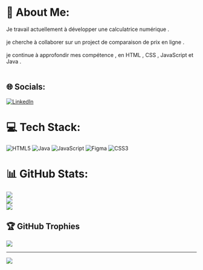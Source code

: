 # 💫 About Me:
Je travail actuellement à développer une calculatrice numérique .<br><br>je cherche à collaborer  sur un project de comparaison de prix en ligne .<br><br>je continue à approfondir mes compétence , en HTML , CSS , JavaScript et Java .<br> <br>


## 🌐 Socials:
[![LinkedIn](https://img.shields.io/badge/LinkedIn-%230077B5.svg?logo=linkedin&logoColor=white)](https://linkedin.com/in/Toilibou-AM) 

# 💻 Tech Stack:
![HTML5](https://img.shields.io/badge/html5-%23E34F26.svg?style=for-the-badge&logo=html5&logoColor=white) ![Java](https://img.shields.io/badge/java-%23ED8B00.svg?style=for-the-badge&logo=openjdk&logoColor=white) ![JavaScript](https://img.shields.io/badge/javascript-%23323330.svg?style=for-the-badge&logo=javascript&logoColor=%23F7DF1E) ![Figma](https://img.shields.io/badge/figma-%23F24E1E.svg?style=for-the-badge&logo=figma&logoColor=white) ![CSS3](https://img.shields.io/badge/css3-%231572B6.svg?style=for-the-badge&logo=css3&logoColor=white)
# 📊 GitHub Stats:
![](https://github-readme-stats.vercel.app/api?username=abdallahmassangaritoilibou&theme=dark&hide_border=false&include_all_commits=true&count_private=true)<br/>
![](https://github-readme-streak-stats.herokuapp.com/?user=abdallahmassangaritoilibou&theme=dark&hide_border=false)<br/>
![](https://github-readme-stats.vercel.app/api/top-langs/?username=abdallahmassangaritoilibou&theme=dark&hide_border=false&include_all_commits=true&count_private=true&layout=compact)

## 🏆 GitHub Trophies
![](https://github-profile-trophy.vercel.app/?username=abdallahmassangaritoilibou&theme=radical&no-frame=false&no-bg=false&margin-w=4)

---
[![](https://visitcount.itsvg.in/api?id=abdallahmassangaritoilibou&icon=0&color=0)](https://visitcount.itsvg.in)

<!-- Proudly created with GPRM ( https://gprm.itsvg.in ) -->